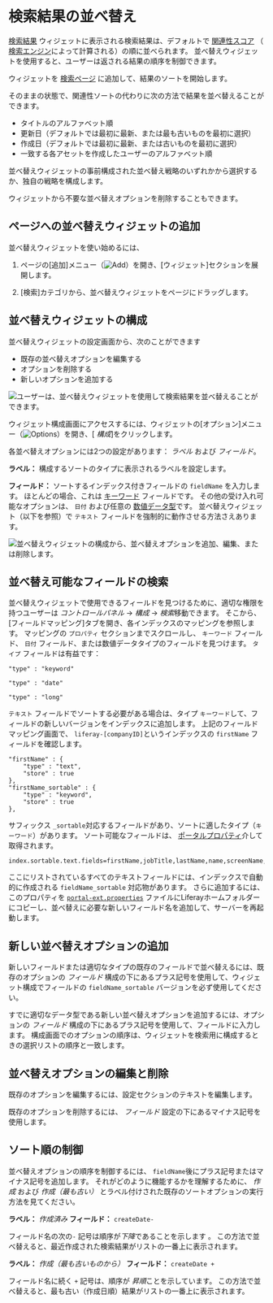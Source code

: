 # 検索結果の並べ替え

[検索結果](./search-results.md) ウィジェットに表示される検索結果は、デフォルトで [関連性スコア](./search-results.md#search-results-relevance) （ [検索エンジン](https://www.elastic.co/guide/en/elasticsearch/guide/master/scoring-theory.html)によって計算される）の順に並べられます。 並べ替えウィジェットを使用すると、ユーザーは返される結果の順序を制御できます。

ウィジェットを [検索ページ](../working-with-search-pages/search-pages.md) に追加して、結果のソートを開始します。

そのままの状態で、関連性ソートの代わりに次の方法で結果を並べ替えることができます。

  - タイトルのアルファベット順
  - 更新日（デフォルトでは最初に最新、または最も古いものを最初に選択）
  - 作成日（デフォルトでは最初に最新、または古いものを最初に選択）
  - 一致する各アセットを作成したユーザーのアルファベット順

並べ替えウィジェットの事前構成された並べ替え戦略のいずれかから選択するか、独自の戦略を構成します。

ウィジェットから不要な並べ替えオプションを削除することもできます。

## ページへの並べ替えウィジェットの追加

並べ替えウィジェットを使い始めるには、

1.  ページの[追加]メニュー（![Add](../../../images/icon-add-widget.png)）を開き、[ウィジェット]セクションを展開します。

2.  [検索]カテゴリから、並べ替えウィジェットをページにドラッグします。

## 並べ替えウィジェットの構成

並べ替えウィジェットの設定画面から、次のことができます

  - 既存の並べ替えオプションを編集する
  - オプションを削除する
  - 新しいオプションを追加する

![ユーザーは、並べ替えウィジェットを使用して検索結果を並べ替えることができます。](./sorting-search-results/images/01.png)

ウィジェット構成画面にアクセスするには、ウィジェットの[オプション]メニュー（![Options](../../../images/icon-app-options.png)）を開き、[ *構成*]をクリックします。

各並べ替えオプションには2つの設定があります： *ラベル* および *フィールド*。

**ラベル：** 構成するソートのタイプに表示されるラベルを設定します。

**フィールド：** ソートするインデックス付きフィールドの `fieldName` を入力します。 ほとんどの場合、これは [キーワード](https://www.elastic.co/guide/en/elasticsearch/reference/7.x/keyword.html) フィールドです。 その他の受け入れ可能なオプションは、 `日付` および任意の [数値データ型](https://www.elastic.co/guide/en/elasticsearch/reference/7.x/number.html)です。 並べ替えウィジェット（以下を参照）で `テキスト` フィールドを強制的に動作させる方法さえあります。

![並べ替えウィジェットの構成から、並べ替えオプションを追加、編集、または削除します。](./sorting-search-results/images/02.png)

## 並べ替え可能なフィールドの検索

並べ替えウィジェットで使用できるフィールドを見つけるために、適切な権限を持つユーザーは *コントロールパネル* → *構成* → *検索*移動できます。 そこから、[フィールドマッピング]タブを開き、各インデックスのマッピングを参照します。 マッピングの `プロパティ` セクションまでスクロールし、 `キーワード` フィールド、 `日付` フィールド、または数値データタイプのフィールドを見つけます。 `タイプ` フィールドは有益です：

    "type" : "keyword"
    
    "type" : "date"
    
    "type" : "long"

`テキスト` フィールドでソートする必要がある場合は、タイプ `キーワード`して、フィールドの新しいバージョンをインデックスに追加します。 上記のフィールドマッピング画面で、 `liferay-[companyID]`というインデックスの `firstName` フィールドを確認します。

    "firstName" : {
        "type" : "text",
        "store" : true
    },
    "firstName_sortable" : {
        "type" : "keyword",
        "store" : true
    },

サフィックス `_sortable`対応するフィールドがあり、ソートに適したタイプ（`キーワード`）があります。 ソート可能なフィールドは、 [ポータルプロパティ](https://docs.liferay.com/portal/7.3-latest/propertiesdoc/portal.properties.html#Lucene%20Search)介して取得されます。

``` properties
index.sortable.text.fields=firstName,jobTitle,lastName,name,screenName,title
```

ここにリストされているすべてのテキストフィールドには、インデックスで自動的に作成される `fieldName_sortable` 対応物があります。 さらに追加するには、このプロパティを [`portal-ext.properties`](./../../../installation-and-upgrades/reference/portal-properties.md) ファイルにLiferayホームフォルダーにコピーし、並べ替えに必要な新しいフィールド名を追加して、サーバーを再起動します。

## 新しい並べ替えオプションの追加

新しいフィールドまたは適切なタイプの既存のフィールドで並べ替えるには、既存のオプションの *フィールド* 構成の下にあるプラス記号を使用して、ウィジェット構成でフィールドの `fieldName_sortable` バージョンを必ず使用してください。

すでに適切なデータ型である新しい並べ替えオプションを追加するには、オプションの *フィールド* 構成の下にあるプラス記号を使用して、フィールドに入力します。 構成画面でのオプションの順序は、ウィジェットを検索用に構成するときの選択リストの順序と一致します。

## 並べ替えオプションの編集と削除

既存のオプションを編集するには、設定セクションのテキストを編集します。

既存のオプションを削除するには、 *フィールド* 設定の下にあるマイナス記号を使用します。

## ソート順の制御

並べ替えオプションの順序を制御するには、 `fieldName`後にプラス記号またはマイナス記号を追加します。 それがどのように機能するかを理解するために、 *作成* および *作成（最も古い）* とラベル付けされた既存のソートオプションの実行方法を見てください。

**ラベル：** *作成済み* **フィールド：** `createDate-`

フィールド名の次の`-` 記号は順序が*下降*であることを示します 。 この方法で並べ替えると、最近作成された検索結果がリストの一番上に表示されます。

**ラベル：** *作成（最も古いものから）* **フィールド：** `createDate +`

フィールド名に続く `+` 記号は、順序が *昇順*ことを示しています。 この方法で並べ替えると、最も古い（作成日順）結果がリストの一番上に表示されます。
